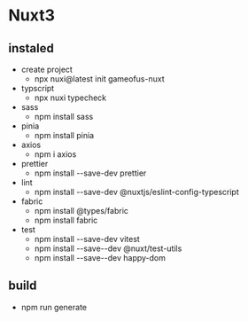 # Nuxt3

## instaled

- create project
  - npx nuxi@latest init gameofus-nuxt
- typscript
  - npx nuxi typecheck
- sass
  - npm install sass
- pinia
  - npm install pinia
- axios
  - npm i axios
- prettier
  - npm install --save-dev prettier
- lint
  - npm install --save-dev @nuxtjs/eslint-config-typescript
- fabric
  - npm install @types/fabric
  - npm install fabric
- test
  - npm install --save-dev vitest
  - npm install --save--dev @nuxt/test-utils
  - npm install --save--dev happy-dom

## build

- npm run generate

